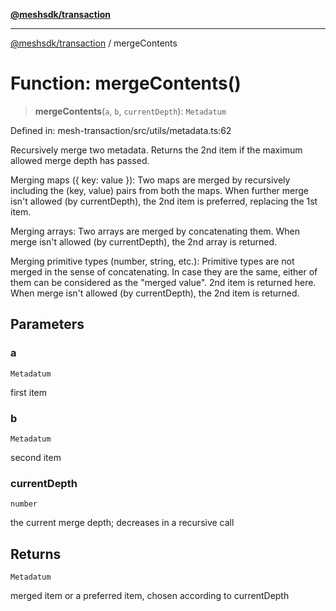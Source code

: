 [**@meshsdk/transaction**](../README.md)

***

[@meshsdk/transaction](../globals.md) / mergeContents

# Function: mergeContents()

> **mergeContents**(`a`, `b`, `currentDepth`): `Metadatum`

Defined in: mesh-transaction/src/utils/metadata.ts:62

Recursively merge two metadata. Returns the 2nd item if the maximum allowed
merge depth has passed.

Merging maps ({ key: value }):
Two maps are merged by recursively including the (key, value) pairs from both the maps.
When further merge isn't allowed (by currentDepth), the 2nd item is preferred,
replacing the 1st item.

Merging arrays:
Two arrays are merged by concatenating them.
When merge isn't allowed (by currentDepth), the 2nd array is returned.

Merging primitive types (number, string, etc.):
Primitive types are not merged in the sense of concatenating. In case they are the same,
either of them can be considered as the "merged value". 2nd item is returned here.
When merge isn't allowed (by currentDepth), the 2nd item is returned.

## Parameters

### a

`Metadatum`

first item

### b

`Metadatum`

second item

### currentDepth

`number`

the current merge depth; decreases in a recursive call

## Returns

`Metadatum`

merged item or a preferred item, chosen according to currentDepth
